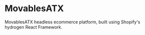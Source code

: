 # MovablesATX

MovablesATX headless ecommerce platform, built using Shopify's hydrogen React Framework. 

